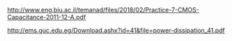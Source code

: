 http://www.eng.biu.ac.il/temanad/files/2018/02/Practice-7-CMOS-Capacitance-2011-12-A.pdf

http://ems.guc.edu.eg/Download.ashx?id=41&file=power-dissipation_41.pdf
